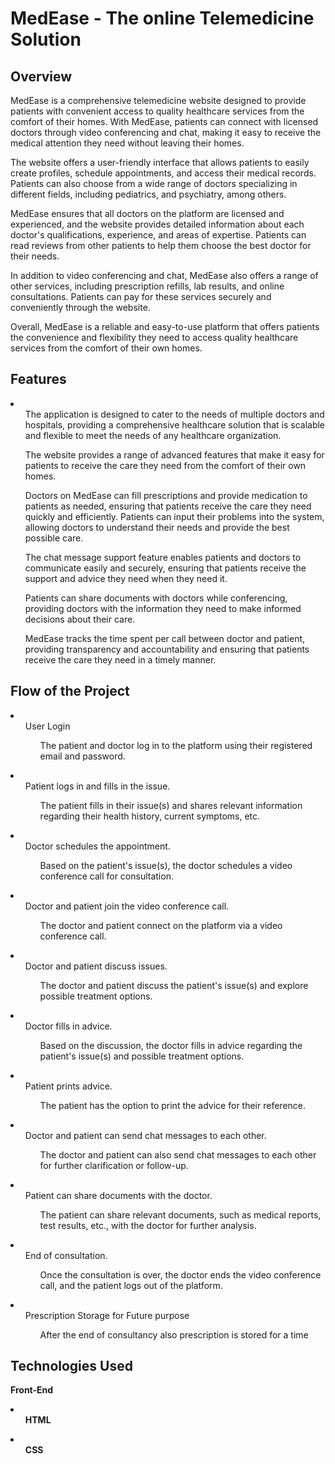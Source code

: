 <h1>MedEase - The online Telemedicine Solution </h1>

<h2> Overview </h2>

<p>MedEase is a comprehensive telemedicine website designed to provide patients with convenient access to quality healthcare services from the comfort of their homes. With MedEase, patients can connect with licensed doctors through video conferencing and chat, making it easy to receive the medical attention they need without leaving their homes.

The website offers a user-friendly interface that allows patients to easily create profiles, schedule appointments, and access their medical records. Patients can also choose from a wide range of doctors specializing in different fields, including pediatrics, and psychiatry, among others.

MedEase ensures that all doctors on the platform are licensed and experienced, and the website provides detailed information about each doctor's qualifications, experience, and areas of expertise. Patients can read reviews from other patients to help them choose the best doctor for their needs.

In addition to video conferencing and chat, MedEase also offers a range of other services, including prescription refills, lab results, and online consultations. Patients can pay for these services securely and conveniently through the website.

Overall, MedEase is a reliable and easy-to-use platform that offers patients the convenience and flexibility they need to access quality healthcare services from the comfort of their own homes.</p>

<h2> Features </h2>
<li>
    <ul>The application is designed to cater to the needs of multiple doctors and hospitals, providing a comprehensive healthcare solution that is scalable and flexible to meet the needs of any healthcare organization.</ul>
    <ul>The website provides a range of advanced features that make it easy for patients to receive the care they need from the comfort of their own homes.
  </ul>
  <ul>
Doctors on MedEase can fill prescriptions and provide medication to patients as needed, ensuring that patients receive the care they need quickly and efficiently. Patients can input their problems into the system, allowing doctors to understand their needs and provide the best possible care.
  </ul>
  <ul>The chat message support feature enables patients and doctors to communicate easily and securely, ensuring that patients receive the support and advice they need when they need it.</ul>
  <ul>Patients can share documents with doctors while conferencing, providing doctors with the information they need to make informed decisions about their care.</ul>
  <ul>MedEase tracks the time spent per call between doctor and patient, providing transparency and accountability and ensuring that patients receive the care they need in a timely manner.</ul>
  </li>

<h2> Flow of the Project </h2>

<li><ul>User Login<ul>The patient and doctor log in to the platform using their registered email and password.</ul></ul></li>
<li><ul>Patient logs in and fills in the issue.<ul>The patient fills in their issue(s) and shares relevant information regarding their health history, current symptoms, etc.</ul></ul></li>
<li><ul>Doctor schedules the appointment.<ul>Based on the patient's issue(s), the doctor schedules a video conference call for consultation.</ul></ul></li>
<li><ul>Doctor and patient join the video conference call.<ul>The doctor and patient connect on the platform via a video conference call.</ul></ul></li>
<li><ul>Doctor and patient discuss issues.<ul>The doctor and patient discuss the patient's issue(s) and explore possible treatment options.</ul></ul></li>
<li><ul>Doctor fills in advice.<ul>Based on the discussion, the doctor fills in advice regarding the patient's issue(s) and possible treatment options.</ul></ul></li>
<li><ul>Patient prints advice.<ul>The patient has the option to print the advice for their reference.</ul></ul></li>
<li><ul>Doctor and patient can send chat messages to each other.<ul>The doctor and patient can also send chat messages to each other for further clarification or follow-up.</ul></ul></li>
<li><ul>Patient can share documents with the doctor.<ul>The patient can share relevant documents, such as medical reports, test results, etc., with the doctor for further analysis.</ul></ul></li>
<li><ul>End of consultation.<ul>Once the consultation is over, the doctor ends the video conference call, and the patient logs out of the platform.</ul></ul></li>
<li><ul>Prescription Storage for Future purpose<ul>After the end of consultancy also prescription is stored for a time </ul></ul></li>

<h2>Technologies Used </h2>
<p><b>Front-End<b><p>
    <li><ul>HTML</ul></li>
     <li><ul>CSS</ul></li>
  
